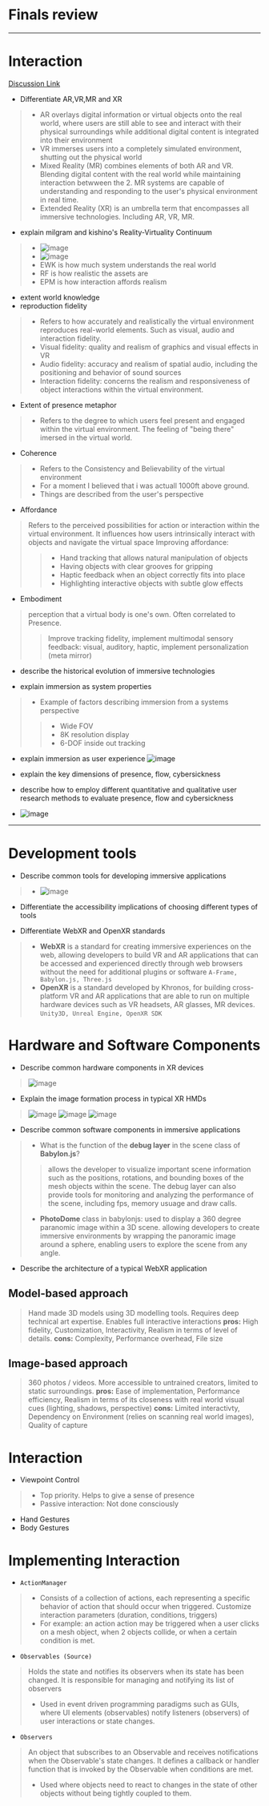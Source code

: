 # Finals review

---

# Interaction
[Discussion Link](https://github.com/orgs/sit-dia/discussions/24)

- Differentiate AR,VR,MR and XR
> - AR overlays digital information or virtual objects onto the real world, where users are still able to see and interact with their physical surroundings while additional digital content is integrated into their environment
> - VR immerses users into a completely simulated environment, shutting out the physical world
> - Mixed Reality (MR) combines elements of both AR and VR. Blending digital content with the real world while maintaining interaction betwween the 2. MR systems are capable of understanding and responding to the user's physical environment in real time.
> - Extended Reality (XR) is an umbrella term that encompasses all immersive technologies. Including AR, VR, MR.

- explain milgram and kishino's Reality-Virtuality Continuum
> - ![image](https://github.com/Taterr/VRNotes/assets/90663945/30e1b6fc-d5c6-4c5f-8ce7-e00be7fe6362)
> - ![image](https://github.com/Taterr/VRNotes/assets/90663945/7a277687-b461-4ad9-838d-29a3de9f2241)
> - EWK is how much system understands the real world
> - RF is how realistic the assets are
> - EPM is how interaction affords realism

- extent world knowledge
- reproduction fidelity
>- Refers to how accurately and realistically the virtual environment reproduces real-world elements. Such as visual, audio and interaction fidelity.
>- Visual fidelity: quality and realism of graphics and visual effects in VR
>- Audio fidelity: accuracy and realism of spatial audio, including the positioning and behavior of sound sources
>- Interaction fidelity: concerns the realism and responsiveness of object interactions within the virtual environment.
  
- Extent of presence metaphor
>- Refers to the degree to which users feel present and engaged within the virtual environment. The feeling of "being there" imersed in the virtual world.

- Coherence
> - Refers to the Consistency and Believability of the virtual environment
> - For a moment I believed that i was actuall 1000ft above ground.
> - Things are described from the user's perspective

- Affordance
> Refers to the perceived possibilities for action or interaction within the virtual environment. It influences how users intrinsically interact with objects and navigate the virtual space
> Improving affordance:
>> - Hand tracking that allows natural manipulation of objects
>> - Having objects with clear grooves for gripping
>> - Haptic feedback when an object correctly fits into place
>> - Highlighting interactive objects with subtle glow effects

- Embodiment
> perception that a virtual body is one's own. Often correlated to Presence. 
>> Improve tracking fidelity, implement multimodal sensory feedback: visual, auditory, haptic, implement personalization (meta mirror)

- describe the historical evolution of immersive technologies

- explain immersion as system properties
>- Example of factors describing immersion from a systems perspective
>> - Wide FOV
>> - 8K resolution display
>> - 6-DOF inside out tracking

- explain immersion as user experience
![image](https://github.com/Taterr/VRNotes/assets/90663945/2b40b70f-f1a6-4b2e-a709-7844f822f685)

- explain the key dimensions of presence, flow, cybersickness
  
- describe how to employ different quantitative and qualitative user research methods to evaluate presence, flow and cybersickness

- ![image](https://github.com/Taterr/VRNotes/assets/90663945/29c5bb79-301e-4d91-a23e-d74fe37bb0b8)

--- 

# Development tools
- Describe common tools for developing immersive applications
> - ![image](https://github.com/Taterr/VRNotes/assets/90663945/d870046f-5b53-4501-89c6-8de580eac512)

- Differentiate the accessibility implications of choosing different types of tools
  
- Differentiate WebXR and OpenXR standards
> - **WebXR** is a standard for creating immersive experiences on the web, allowing developers to build VR and AR applications that can be accessed and experienced directly through web browsers without the need for additional plugins or software ```A-Frame, Babylon.js, Three.js```
> - **OpenXR** is a standard developed by Khronos, for building cross-platform VR and AR applications that are able to run on multiple hardware devices such as VR headsets, AR glasses, MR devices. ```Unity3D, Unreal Engine, OpenXR SDK```

# Hardware and Software Components
- Describe common hardware components in XR devices
> ![image](https://github.com/Taterr/VRNotes/assets/90663945/2a8d5a4b-9b85-4c31-aa14-419f4038040d)

- Explain the image formation process in typical XR HMDs
> ![image](https://github.com/Taterr/VRNotes/assets/90663945/bc810af6-80ec-44d1-8aab-222cb915daad)
> ![image](https://github.com/Taterr/VRNotes/assets/90663945/0ecb4854-3079-474e-b471-3369a506e8c1)
> ![image](https://github.com/Taterr/VRNotes/assets/90663945/7cdd568e-9c35-4ad2-8d03-c527328668cb)

- Describe common software components in immersive applications
>- What is the function of the **debug layer** in the scene class of **Babylon.js**?
>> allows the developer to visualize important scene information such as the positions, rotations, and bounding boxes of the mesh objects within the scene. The debug layer can also provide tools for monitoring and analyzing the performance of the scene, including fps, memory usuage and draw calls.
>- **PhotoDome** class in babylonjs: used to display a 360 degree paranomic image within a 3D scene. allowing developers to create immersive environments by wrapping the panoramic image around a sphere, enabling users to explore the scene from any angle.
  
- Describe the architecture of a typical WebXR application

## Model-based approach
> Hand made 3D models using 3D modelling tools. Requires deep technical art expertise. Enables full interactive interactions
> **pros:** High fidelity, Customization, Interactivity, Realism in terms of level of details.
> **cons:** Complexity, Performance overhead, File size

## Image-based approach
> 360 photos / videos. More accessible to untrained creators, limited to static surroundings.
> **pros:** Ease of implementation, Performance efficiency, Realism in terms of its closeness with real world visual cues (lighting, shadows, perspective)
> **cons:** Limited interactivty, Dependency on Environment (relies on scanning real world images), Quality of capture


# Interaction
- Viewpoint Control
> - Top priority. Helps to give a sense of presence
> - Passive interaction: Not done consciously

- Hand Gestures
- Body Gestures

# Implementing Interaction
- ```ActionManager```
> - Consists of a collection of actions, each representing a specific behavior of action that should occur when triggered. Customize interaction parameters (duration, conditions, triggers)
> - For example: an action action may be triggered when a user clicks on a mesh object, when 2 objects collide, or when a certain condition is met.

- ```Observables (Source)```
> Holds the state and notifies its observers when its state has been changed. It is responsible for managing and notifying its list of observers
> - Used in event driven programming paradigms such as GUIs, where UI elements (observables) notify listeners (observers) of user interactions or state changes.

- ```Observers```
> An object that subscribes to an Observable and receives notifications when the Observable's state changes. It defines a callback or handler function that is invoked by the Observable when conditions are met.
> - Used where objects need to react to changes in the state of other objects without being tightly coupled to them.




